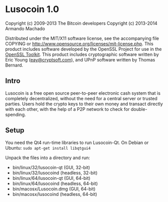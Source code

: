 Lusocoin 1.0
============

Copyright (c) 2009-2013 The Bitcoin developers
Copyright (c) 2013-2014 Armando Machado

Distributed under the MIT/X11 software license, see the accompanying
file COPYING or http://www.opensource.org/licenses/mit-license.php.
This product includes software developed by the OpenSSL Project for use in the [OpenSSL Toolkit](http://www.openssl.org/). This product includes
cryptographic software written by Eric Young ([eay@cryptsoft.com](mailto:eay@cryptsoft.com)), and UPnP software written by Thomas Bernard.


Intro
---------------------
Lusocoin is a free open source peer-to-peer electronic cash system that is
completely decentralized, without the need for a central server or trusted
parties.  Users hold the crypto keys to their own money and transact directly
with each other, with the help of a P2P network to check for double-spending.


Setup
---------------------
You need the Qt4 run-time libraries to run Lusocoin-Qt. On Debian or Ubuntu:
	`sudo apt-get install libqtgui4`

Unpack the files into a directory and run:

- bin/linux/32/lusocoin-qt (GUI, 32-bit)
- bin/linux/32/lusocoind (headless, 32-bit)
- bin/linux/64/lusocoin-qt (GUI, 64-bit)
- bin/linux/64/lusocoind (headless, 64-bit)
- bin/macosx/Lusocoin.dmg (GUI, 64-bit)
- bin/macosx/lusocoind (headless, 64-bit)
